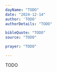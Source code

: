 ```yaml
---
dayName: "TODO"
date: "2024-12-14"
author: 'TODO'
authorDetails: "TODO"

bibleQuote: "TODO"
source: "TODO"

prayer: "TODO"

---
```


TODO
